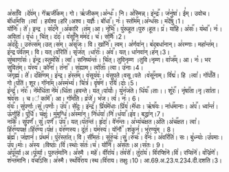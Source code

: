 

  
अ꣡सा꣢꣯वि ।दे꣣व꣢म्। गे꣡ऋजी꣢꣯कम्। गो। ऋ꣣जीकम्।अ꣡न्धः꣢꣯। नि। अ꣣स्मिन्न्। इ꣡न्द्रः꣢꣯। ज꣣नु꣡षा꣢। ई꣣म्। उवोच। बो꣡धा꣢꣯मसि ।त्वा꣣ । हर्यश्व।हरि।अश्व। यज्ञैः꣢। बो꣡धा꣢꣯। नः꣣। स्तो꣡म꣢꣯म्।अ꣡न्ध꣢꣯सः। म꣡दे꣢꣯षु।1।  
यो꣡निः꣢꣯। ते꣣। इन्द्र । स꣡द꣢꣯ने ।अ꣣कारि ।त꣢म्।आ। नृ꣡भिः꣢꣯। पु꣣रूहूत।पुरु।हूत। प्र꣢। या꣢हि। अ꣡सः꣢꣯। य꣡था꣢꣯। नः꣣।अविता꣢। वृ꣣धः꣢। चि꣣त्। द꣡दः꣢꣯। व꣡सू꣢꣯नि म꣣म꣡द꣢। च꣣। सो꣡मैः꣢꣯।2।  
अ꣡द꣢꣯र्दुः। उरु꣡त्स꣢꣯म्।उत्।स꣣म्। अ꣡सृ꣢꣯जः। वि। खा꣡नि꣢꣯। त्वम्। अ꣣र्णवा꣢न्। ब꣣द्बधा꣣नान्। अ꣢रम्णाः। महा꣡न्त꣢म्। इ꣣न्द्र प꣡र्व꣢꣯तम्। वि। यत्।व꣡रिति꣢। सृ꣣ज꣢त् ।धा꣡राः꣢꣯। अ꣡व꣢꣯। यत्। धा꣣नवा꣢न्।ह꣣न्।3।  
सु꣣ष्वाणा꣡सः꣢। इ꣣न्द्र।स्तुम꣡सि꣢। त्वा꣣। सनिष्य꣡न्तः꣢। चि꣣त्। तुविनृम्ण ।तुवि।नृम्ण। वा꣡ज꣢꣯म्। आ। नः꣣। भर सुवित꣢म्। य꣡स्य꣢꣯। को꣣ना꣢। त꣡ना꣢꣯ । स꣣ह्याम। त्वो꣡ताः꣢꣯।त्वा। उ꣣नाः।4।  
ज꣣गृह्म꣢। ते꣣। द꣡क्षि꣢꣯णम्। इ꣣न्द्र। ह꣡स्त꣢꣯म्। व꣣सूय꣡वः꣢। व꣣सुपते।वसू।पते ।व꣡सू꣢꣯नाम्। वि꣣द्म꣢। हि ।त्वा꣣। गो꣡प꣢꣯तिं।गो।प꣣तिं। शूर। गो꣡ना꣢꣯म्।अ꣣स्म꣡भ्यं꣢। चि꣣त्रं꣢। वृ꣡ष꣢꣯णं। र꣣यिं꣢।दाः꣣।5।  
इ꣡न्द्रं꣢꣯। न꣡रः꣢꣯। ने꣣म꣡धि꣢ता ने꣣म꣢।धि꣣ता।हवन्ते। य꣢त्।पा꣡र्याः꣢। यु꣣न꣡ज꣢ते। धि꣡यः꣢꣯।ताः।। शू꣡रः꣢꣯। नृ꣡षा꣢꣯ता।नृ।सा꣣ता। श्र꣡व꣢꣯सः । च।꣣ का꣡मे꣢꣯। आ। गो꣡म꣢꣯ति। व्र꣣जे꣢। भ꣣ज। त्वं꣢। नः꣣। 6।  
व꣡यः꣢꣯। सु꣣पर्णाः।सु꣣।पर्णाः꣢। उ꣡प꣢꣯। से꣣दुः। इ꣡न्द्रं꣢꣯। प्रि꣣य꣡मे꣢धाः।प्रि꣣य꣢।मे꣣धाः। ऋ꣡ष꣢꣯यः। ना꣡ध꣢꣯मानाः। अ꣡प꣢꣯। ध्वा꣣न्तं꣢।ऊ꣣र्णुहि꣢। पू꣣र्धि꣢। च꣡क्षुः꣢। मु꣣मुग्धि꣢।अ꣣स्मा꣢न्। नि꣣ध꣡या꣢।नि꣣।ध꣡या꣢꣯।इ꣣व। बद्धा꣢न्।7।  
ना꣡के꣢꣯। सु꣣पर्णं꣢। सु꣣।पर्णं꣢। उ꣡प꣢꣯। यत्।प꣡त꣢꣯न्तं। हृ꣣दा꣢। वे꣡न꣢꣯न्तः। अ꣣भ्य꣡च꣢क्षत।अ꣣ति।अ꣡च꣢꣯क्षत। त्वा꣣। हि꣡र꣢꣯ण्यपक्षं꣣।हि꣡र꣢꣯ण्य।प꣣क्षं। व꣡रु꣢꣯णस्य। दू꣣तं꣢। य꣣म꣡स्य꣢। यो꣡नौ꣢꣯ ।श꣣कुनं꣢। भु꣣रण्यु꣢म् । 8।  
ब्र꣡ह्म꣢꣯। ज꣣ज्ञानं꣢। प्र꣢थमं꣢। पु꣣र꣡स्ता꣢त्। वि। सी꣣मतः꣢। सु꣣रु꣡चः꣢।सु꣣।रु꣡चः꣢꣯। वे꣣नः꣢। अ꣣वरि꣡ति꣢। सः। बु꣣ध्न्याः꣡।उ꣣पमाः।उ꣣प।माः꣢। अ꣣स्य ।विष्ठाः꣢।वि꣣।स्थाः꣢ स꣣तः꣢।च꣣। यो꣡निं꣢꣯। अ꣡स꣢꣯तः।अ।स꣣तः। 9।  
अ꣡पू꣢꣯र्व्या।अ।पू꣣र्व्या। पुरुत꣡मा꣢नि। अ꣣स्मै । महे꣢। वी꣣रा꣡य꣢। त꣣व꣡से꣢। तु꣣रा꣡य꣢। वि꣣रप्शि꣡ने।वि꣣। रप्सि꣡ने꣢। व꣣ज्रि꣡णे꣣। श꣡न्त꣢꣯मानि। व꣡चां꣢꣯ऽसि। अ꣣स्मै। स्थ꣡वि꣢꣯राय।स्थ।वि꣣राय। तक्षुः।10।
आ.69.अ.23.प.234.दी.दशति।3।  
